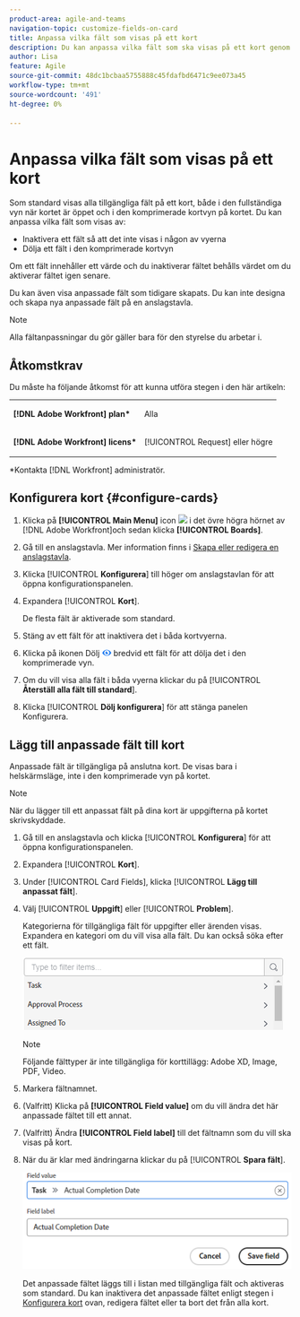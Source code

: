 ```yaml
---
product-area: agile-and-teams
navigation-topic: customize-fields-on-card
title: Anpassa vilka fält som visas på ett kort
description: Du kan anpassa vilka fält som ska visas på ett kort genom att inaktivera ett fält så att det inte visas i det fullständiga kortet eller den komprimerade vyn, eller genom att dölja ett fält i den komprimerade kortvyn.
author: Lisa
feature: Agile
source-git-commit: 48dc1bcbaa5755888c45fdafbd6471c9ee073a45
workflow-type: tm+mt
source-wordcount: '491'
ht-degree: 0%

---
```



# Anpassa vilka fält som visas på ett kort

Som standard visas alla tillgängliga fält på ett kort, både i den fullständiga vyn när kortet är öppet och i den komprimerade kortvyn på kortet. Du kan anpassa vilka fält som visas av:

* Inaktivera ett fält så att det inte visas i någon av vyerna
* Dölja ett fält i den komprimerade kortvyn

Om ett fält innehåller ett värde och du inaktiverar fältet behålls värdet om du aktiverar fältet igen senare.

Du kan även visa anpassade fält som tidigare skapats. Du kan inte designa och skapa nya anpassade fält på en anslagstavla.

>[!NOTE]
>
>Alla fältanpassningar du gör gäller bara för den styrelse du arbetar i.

## Åtkomstkrav

Du måste ha följande åtkomst för att kunna utföra stegen i den här artikeln:

<table style="table-layout:auto"> 
 <col> 
 </col> 
 <col> 
 </col> 
 <tbody> 
  <tr> 
   <td role="rowheader"><strong>[!DNL Adobe Workfront] plan*</strong></td> 
   <td> <p>Alla</p> </td> 
  </tr> 
  <tr> 
   <td role="rowheader"><strong>[!DNL Adobe Workfront] licens*</strong></td> 
   <td> <p>[!UICONTROL Request] eller högre</p> </td> 
  </tr>
   </tbody> 
</table>

&#42;Kontakta [!DNL Workfront] administratör.

## Konfigurera kort {#configure-cards}

1. Klicka på **[!UICONTROL Main Menu]** icon ![](assets/main-menu-icon.png) i det övre högra hörnet av [!DNL Adobe Workfront]och sedan klicka **[!UICONTROL Boards]**.
1. Gå till en anslagstavla. Mer information finns i [Skapa eller redigera en anslagstavla](../../agile/get-started-with-boards/create-edit-board.md).
1. Klicka [!UICONTROL **Konfigurera**] till höger om anslagstavlan för att öppna konfigurationspanelen.
1. Expandera [!UICONTROL **Kort**].

   De flesta fält är aktiverade som standard.

1. Stäng av ett fält för att inaktivera det i båda kortvyerna.
1. Klicka på ikonen Dölj ![Dölj ikon](assets/eye-hide-icon.png) bredvid ett fält för att dölja det i den komprimerade vyn.
1. Om du vill visa alla fält i båda vyerna klickar du på [!UICONTROL **Återställ alla fält till standard**].
1. Klicka [!UICONTROL **Dölj konfigurera**] för att stänga panelen Konfigurera.

## Lägg till anpassade fält till kort

Anpassade fält är tillgängliga på anslutna kort. De visas bara i helskärmsläge, inte i den komprimerade vyn på kortet.

>[!NOTE]
>
>När du lägger till ett anpassat fält på dina kort är uppgifterna på kortet skrivskyddade.

1. Gå till en anslagstavla och klicka [!UICONTROL **Konfigurera**] för att öppna konfigurationspanelen.
1. Expandera [!UICONTROL **Kort**].
1. Under [!UICONTROL Card Fields], klicka [!UICONTROL **Lägg till anpassat fält**].
1. Välj [!UICONTROL **Uppgift**] eller [!UICONTROL **Problem**].

   Kategorierna för tillgängliga fält för uppgifter eller ärenden visas. Expandera en kategori om du vill visa alla fält. Du kan också söka efter ett fält.

   ![Sök efter anpassat fält](assets/boards-search-for-custom-field.png)

   >[!NOTE]
   >
   >Följande fälttyper är inte tillgängliga för korttillägg: Adobe XD, Image, PDF, Video.

1. Markera fältnamnet.
1. (Valfritt) Klicka på **[!UICONTROL Field value]** om du vill ändra det här anpassade fältet till ett annat.
1. (Valfritt) Ändra **[!UICONTROL Field label]** till det fältnamn som du vill ska visas på kort.
1. När du är klar med ändringarna klickar du på [!UICONTROL **Spara fält**].

   ![Eget fältvärde och etikett](assets/save-custom-field-value-label.png)

   Det anpassade fältet läggs till i listan med tillgängliga fält och aktiveras som standard. Du kan inaktivera det anpassade fältet enligt stegen i [Konfigurera kort](customize-fields-on-card.md#configure-cards) ovan, redigera fältet eller ta bort det från alla kort.

